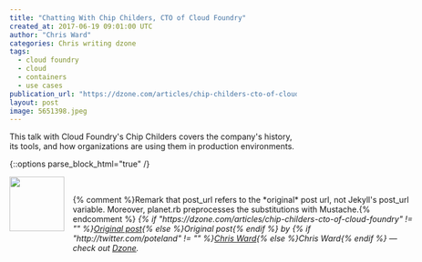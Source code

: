 ```yaml
---
title: "Chatting With Chip Childers, CTO of Cloud Foundry"
created_at: 2017-06-19 09:01:00 UTC
author: "Chris Ward"
categories: Chris writing dzone
tags: 
  - cloud foundry
  - cloud
  - containers
  - use cases
publication_url: "https://dzone.com/articles/chip-childers-cto-of-cloud-foundry"
layout: post
image: 5651398.jpeg
---
```

This talk with Cloud Foundry's Chip Childers covers the company's history, its tools, and how organizations are using them in production environments.


{::options parse_block_html="true" /}
<div class="author">
   <img src="http://www.rss-specifications.com/rss-spec-rss.gif" style="width: 96px; height: 96;">
   <span style="position: absolute; padding: 32px 15px;">{% comment %}Remark that post_url refers to the *original* post url, not Jekyll's post_url variable. Moreover, planet.rb preprocesses the substitutions with Mustache.{% endcomment %}
      <i>{% if "https://dzone.com/articles/chip-childers-cto-of-cloud-foundry" != "" %}<a href="https://dzone.com/articles/chip-childers-cto-of-cloud-foundry">Original post</a>{% else %}Original post{% endif %} by {% if "http://twitter.com/poteland" != "" %}<a href="http://twitter.com/poteland">Chris Ward</a>{% else %}Chris Ward{% endif %} &mdash; check out <a href="https://dzone.com">Dzone</a>.</i>
  </span>
</div>
